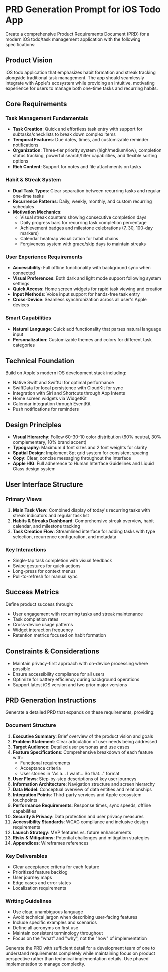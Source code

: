 # PRD Generation Prompt for iOS Todo App

Create a comprehensive Product Requirements Document (PRD) for a modern iOS todo/task management application with the following specifications:

## Product Vision
iOS todo application that emphasizes habit formation and streak tracking alongside traditional task management. The app should seamlessly integrate with Apple's ecosystem while providing an intuitive, motivating experience for users to manage both one-time tasks and recurring habits.

## Core Requirements

### Task Management Fundamentals
- **Task Creation**: Quick and effortless task entry with support for subtasks/checklists to break down complex items
- **Temporal Features**: Due dates, times, and customizable reminder notifications  
- **Organization**: Three-tier priority system (high/medium/low), completion status tracking, powerful search/filter capabilities, and flexible sorting options
- **Rich Content**: Support for notes and file attachments on tasks

### Habit & Streak System
- **Dual Task Types**: Clear separation between recurring tasks and regular one-time tasks
- **Recurrence Patterns**: Daily, weekly, monthly, and custom recurring schedules
- **Motivation Mechanics**: 
  - Visual streak counters showing consecutive completion days
  - Daily progress bars for recurring task completion percentage
  - Achievement badges and milestone celebrations (7, 30, 100-day markers)
  - Calendar heatmap visualization for habit chains
  - Forgiveness system with grace/skip days to maintain streaks

### User Experience Requirements
- **Accessibility**: Full offline functionality with background sync when connected
- **Visual Preferences**: Both dark and light mode support following system settings
- **Quick Access**: Home screen widgets for rapid task viewing and creation
- **Input Methods**: Voice input support for hands-free task entry
- **Cross-Device**: Seamless synchronization across all user's Apple devices

### Smart Capabilities
- **Natural Language**: Quick add functionality that parses natural language input
- **Personalization**: Customizable themes and colors for different task categories

## Technical Foundation
Build on Apple's modern iOS development stack including:
- Native Swift and SwiftUI for optimal performance
- SwiftData for local persistence with CloudKit for sync
- Integration with Siri and Shortcuts through App Intents
- Home screen widgets via WidgetKit
- Calendar integration through EventKit
- Push notifications for reminders

## Design Principles
- **Visual Hierarchy**: Follow 60-30-10 color distribution (60% neutral, 30% complementary, 10% brand accent)
- **Typography**: Maximum 4 font sizes and 2 font weights for clarity
- **Spatial Design**: Implement 8pt grid system for consistent spacing
- **Copy**: Clear, concise messaging throughout the interface
- **Apple HIG**: Full adherence to Human Interface Guidelines and Liquid Glass design system

## User Interface Structure

### Primary Views
1. **Main Task View**: Combined display of today's recurring tasks with streak indicators and regular task list
2. **Habits & Streaks Dashboard**: Comprehensive streak overview, habit calendar, and milestone tracking
3. **Task Creation Flow**: Streamlined interface for adding tasks with type selection, recurrence configuration, and metadata

### Key Interactions
- Single-tap task completion with visual feedback
- Swipe gestures for quick actions
- Long-press for context menus
- Pull-to-refresh for manual sync

## Success Metrics
Define product success through:
- User engagement with recurring tasks and streak maintenance
- Task completion rates
- Cross-device usage patterns
- Widget interaction frequency
- Retention metrics focused on habit formation

## Constraints & Considerations
- Maintain privacy-first approach with on-device processing where possible
- Ensure accessibility compliance for all users
- Optimize for battery efficiency during background operations
- Support latest iOS version and two prior major versions

## PRD Generation Instructions

Generate a detailed PRD that expands on these requirements, providing:

### Document Structure
1. **Executive Summary**: Brief overview of the product vision and goals
2. **Problem Statement**: Clear articulation of user needs being addressed
3. **Target Audience**: Detailed user personas and use cases
4. **Feature Specifications**: Comprehensive breakdown of each feature with:
   - Functional requirements
   - Acceptance criteria
   - User stories in "As a... I want... So that..." format
5. **User Flows**: Step-by-step descriptions of key user journeys
6. **Information Architecture**: Navigation structure and screen hierarchy
7. **Data Model**: Conceptual overview of data entities and relationships
8. **Integration Points**: Third-party services and Apple ecosystem touchpoints
9. **Performance Requirements**: Response times, sync speeds, offline capabilities
10. **Security & Privacy**: Data protection and user privacy measures
11. **Accessibility Standards**: WCAG compliance and inclusive design requirements
12. **Launch Strategy**: MVP features vs. future enhancements
14. **Risks & Mitigations**: Potential challenges and mitigation strategies
15. **Appendices**: Wireframes references

### Key Deliverables
- Clear acceptance criteria for each feature
- Prioritized feature backlog
- User journey maps
- Edge cases and error states
- Localization requirements

### Writing Guidelines
- Use clear, unambiguous language
- Avoid technical jargon when describing user-facing features
- Include specific examples and scenarios
- Define all acronyms on first use
- Maintain consistent terminology throughout
- Focus on the "what" and "why", not the "how" of implementation

Generate the PRD with sufficient detail for a development team of one to understand requirements completely while maintaining focus on product perspective rather than technical implementation details. Use phased implementation to manage complexity.
